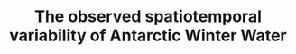 ---
title: "The observed spatiotemporal variability of Antarctic Winter Water"
citation: "Spira, T., Swart, S., Giddy, I. and du Plessis, M., 2024. The observed spatiotemporal variability of Antarctic Winter Water. Journal of Geophysical Research: Oceans, 129(10), p.e2024JC021017."
paperurl: "https://doi.org/10.1029/2024JC021017" # Or url: "https://doi.org/10.1029/2024JC021017"
category: manuscripts
---